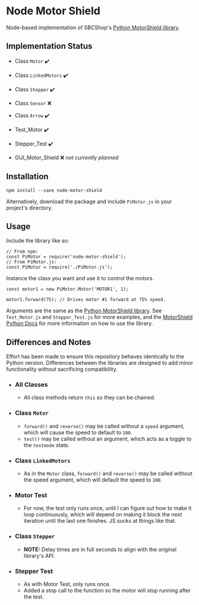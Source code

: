 # Node Motor Shield

Node-based implementation of SBCShop's [Python MotorShield library](https://github.com/sbcshop/MotorShield).

## Implementation Status

  - Class `Motor` :heavy_check_mark:
  - Class `LinkedMotors` :heavy_check_mark:
  - Class `Stepper` :heavy_check_mark:
  - Class `Sensor` :x:
  - Class `Arrow` :heavy_check_mark:

  - Test_Motor :heavy_check_mark:
  - Stepper_Test :heavy_check_mark:

  - GUI_Motor_Shield :x: *not currently planned*

## Installation

```
npm install --save node-motor-shield
```

Alternatively, download the package and include `PiMotor.js` in your project's directory.

## Usage

Include the library like so:

```
// From npm:
const PiMotor = require('node-motor-shield');
// From PiMotor.js:
const PiMotor = require('./PiMotor.js');
```

Instance the class you want and use it to control the motors.

```
const motor1 = new PiMotor.Motor('MOTOR1', 1);

motor1.forward(75); // Drives motor #1 forward at 75% speed.
```

Arguments are the same as the [Python MotorShield library](https://github.com/sbcshop/MotorShield). See `Test_Motor.js` and `Stepper_Test.js` for more examples, and the [MotorShield Python Docs](https://sbcshop.github.io/MotorShield/) for more information on how to use the library.

## Differences and Notes

Effort has been made to ensure this repository behaves identically to the Python version. 
Differences between the libraries are designed to add minor functionality without sacrificing compatibility.

  - ### All Classes
    - All class methods return `this` so they can be chained.
  - ### Class `Motor`
    - `forward()` and `reverse()` may be called without a `speed` argument, which will cause the speed to default to `100`.
    - `test()` may be called without an argument, which acts as a toggle to the `testmode` state.
  - ### Class `LinkedMotors`
    - As in the `Motor` class, `forward()` and `reverse()` may be called without the speed argument, which will default the speed to `100`.
  - ### Motor Test
    - For now, the test only runs once, until I can figure out how to make it loop continuously, which will depend on making it block the next iteration until the last one finishes. JS sucks at things like that.
  - ### Class `Stepper`
    - **NOTE:** Delay times are in full seconds to align with the original library's API.
  - ### Stepper Test
    - As with Motor Test, only runs once. 
    - Added a stop call to the function so the motor will stop running after the test.